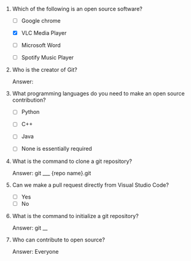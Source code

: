 1. Which of the following is an open source software?
   - [ ] Google chrome
   - [x] VLC Media Player
   - [ ] Microsoft Word
   - [ ] Spotify Music Player


2. Who is the creator of Git?

   Answer: 


3. What programming languages do you need to make an open source contribution?
   - [ ] Python
   - [ ] C++
   - [ ] Java
   - [ ] None is essentially required


4. What is the command to clone a git repository?
  
   Answer: git ___ {repo name}.git
  

5. Can we make a pull request directly from Visual Studio Code?

   - [ ] Yes
   - [ ] No
   
6. What is the command to initialize a git repository?

   Answer: git __

7. Who can contribute to open source?

   Answer: Everyone
